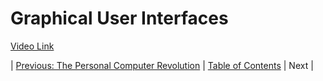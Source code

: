 # Graphical User Interfaces
[Video Link](https://youtu.be/XIGSJshYb90)

| [Previous: The Personal Computer Revolution](../25/README.md) | [Table of Contents](../README.md#table-of-contents) | Next |
